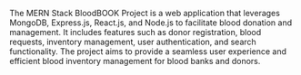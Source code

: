 The MERN Stack BloodBOOK Project is a web application that leverages MongoDB, Express.js, React.js, and Node.js to facilitate blood donation and management. It includes features such as donor registration, blood requests, inventory management, user authentication, and search functionality. 
The project aims to provide a seamless user experience and efficient blood inventory management for blood banks and donors.



